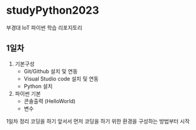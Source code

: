 # studyPython2023
부경대 IoT 파이썬 학습 리포지토리

## 1일차
1. 기본구성
    - Git/Github 설치 및 연동
    - Visual Studio code 설치 및 연동
    - Python 설치
2. 파이썬 기본
    - 콘솔출력 (HelloWorld)
    - 변수

1일차 정리
코딩을 하기 앞서서 먼저 코딩을 하기 위한 환경을 구성하는 방법부터 시작